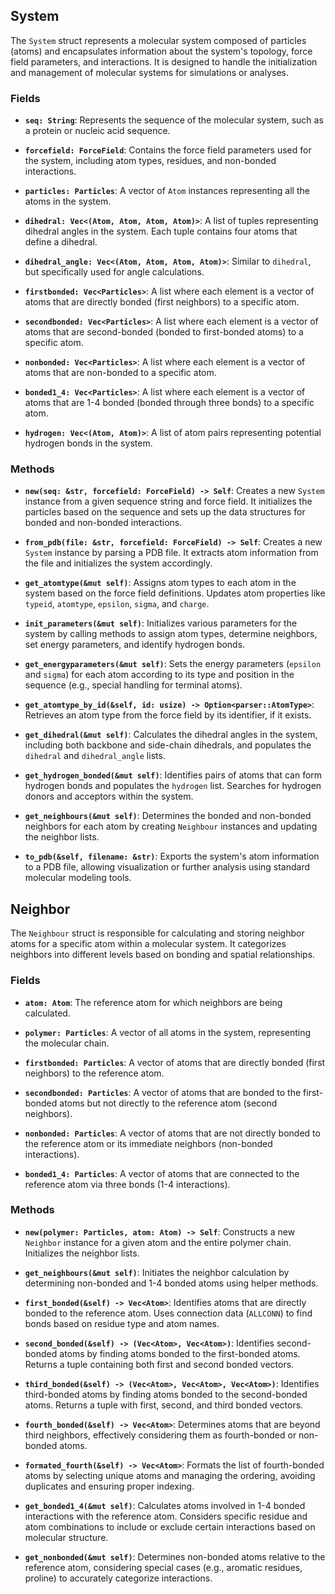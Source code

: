 ## System

The `System` struct represents a molecular system composed of particles (atoms) and encapsulates information about the system's topology, force field parameters, and interactions. It is designed to handle the initialization and management of molecular systems for simulations or analyses.

### Fields

- **`seq: String`**: Represents the sequence of the molecular system, such as a protein or nucleic acid sequence.

- **`forcefield: ForceField`**: Contains the force field parameters used for the system, including atom types, residues, and non-bonded interactions.

- **`particles: Particles`**: A vector of `Atom` instances representing all the atoms in the system.

- **`dihedral: Vec<(Atom, Atom, Atom, Atom)>`**: A list of tuples representing dihedral angles in the system. Each tuple contains four atoms that define a dihedral.

- **`dihedral_angle: Vec<(Atom, Atom, Atom, Atom)>`**: Similar to `dihedral`, but specifically used for angle calculations.

- **`firstbonded: Vec<Particles>`**: A list where each element is a vector of atoms that are directly bonded (first neighbors) to a specific atom.

- **`secondbonded: Vec<Particles>`**: A list where each element is a vector of atoms that are second-bonded (bonded to first-bonded atoms) to a specific atom.

- **`nonbonded: Vec<Particles>`**: A list where each element is a vector of atoms that are non-bonded to a specific atom.

- **`bonded1_4: Vec<Particles>`**: A list where each element is a vector of atoms that are 1-4 bonded (bonded through three bonds) to a specific atom.

- **`hydrogen: Vec<(Atom, Atom)>`**: A list of atom pairs representing potential hydrogen bonds in the system.

### Methods

- **`new(seq: &str, forcefield: ForceField) -> Self`**:
  Creates a new `System` instance from a given sequence string and force field. It initializes the particles based on the sequence and sets up the data structures for bonded and non-bonded interactions.

- **`from_pdb(file: &str, forcefield: ForceField) -> Self`**:
  Creates a new `System` instance by parsing a PDB file. It extracts atom information from the file and initializes the system accordingly.

- **`get_atomtype(&mut self)`**:
  Assigns atom types to each atom in the system based on the force field definitions. Updates atom properties like `typeid`, `atomtype`, `epsilon`, `sigma`, and `charge`.

- **`init_parameters(&mut self)`**:
  Initializes various parameters for the system by calling methods to assign atom types, determine neighbors, set energy parameters, and identify hydrogen bonds.

- **`get_energyparameters(&mut self)`**:
  Sets the energy parameters (`epsilon` and `sigma`) for each atom according to its type and position in the sequence (e.g., special handling for terminal atoms).

- **`get_atomtype_by_id(&self, id: usize) -> Option<parser::AtomType>`**:
  Retrieves an atom type from the force field by its identifier, if it exists.

- **`get_dihedral(&mut self)`**:
  Calculates the dihedral angles in the system, including both backbone and side-chain dihedrals, and populates the `dihedral` and `dihedral_angle` lists.

- **`get_hydrogen_bonded(&mut self)`**:
  Identifies pairs of atoms that can form hydrogen bonds and populates the `hydrogen` list. Searches for hydrogen donors and acceptors within the system.

- **`get_neighbours(&mut self)`**:
  Determines the bonded and non-bonded neighbors for each atom by creating `Neighbour` instances and updating the neighbor lists.

- **`to_pdb(&self, filename: &str)`**:
  Exports the system's atom information to a PDB file, allowing visualization or further analysis using standard molecular modeling tools.

## Neighbor

The `Neighbour` struct is responsible for calculating and storing neighbor atoms for a specific atom within a molecular system. It categorizes neighbors into different levels based on bonding and spatial relationships.

### Fields

- **`atom: Atom`**: The reference atom for which neighbors are being calculated.

- **`polymer: Particles`**: A vector of all atoms in the system, representing the molecular chain.

- **`firstbonded: Particles`**: A vector of atoms that are directly bonded (first neighbors) to the reference atom.

- **`secondbonded: Particles`**: A vector of atoms that are bonded to the first-bonded atoms but not directly to the reference atom (second neighbors).

- **`nonbonded: Particles`**: A vector of atoms that are not directly bonded to the reference atom or its immediate neighbors (non-bonded interactions).

- **`bonded1_4: Particles`**: A vector of atoms that are connected to the reference atom via three bonds (1-4 interactions).

### Methods

- **`new(polymer: Particles, atom: Atom) -> Self`**:
  Constructs a new `Neighbor` instance for a given atom and the entire polymer chain. Initializes the neighbor lists.

- **`get_neighbours(&mut self)`**:
  Initiates the neighbor calculation by determining non-bonded and 1-4 bonded atoms using helper methods.

- **`first_bonded(&self) -> Vec<Atom>`**:
  Identifies atoms that are directly bonded to the reference atom. Uses connection data (`ALLCONN`) to find bonds based on residue type and atom names.

- **`second_bonded(&self) -> (Vec<Atom>, Vec<Atom>)`**:
  Identifies second-bonded atoms by finding atoms bonded to the first-bonded atoms. Returns a tuple containing both first and second bonded vectors.

- **`third_bonded(&self) -> (Vec<Atom>, Vec<Atom>, Vec<Atom>)`**:
  Identifies third-bonded atoms by finding atoms bonded to the second-bonded atoms. Returns a tuple with first, second, and third bonded vectors.

- **`fourth_bonded(&self) -> Vec<Atom>`**:
  Determines atoms that are beyond third neighbors, effectively considering them as fourth-bonded or non-bonded atoms.

- **`formated_fourth(&self) -> Vec<Atom>`**:
  Formats the list of fourth-bonded atoms by selecting unique atoms and managing the ordering, avoiding duplicates and ensuring proper indexing.

- **`get_bonded1_4(&mut self)`**:
  Calculates atoms involved in 1-4 bonded interactions with the reference atom. Considers specific residue and atom combinations to include or exclude certain interactions based on molecular structure.

- **`get_nonbonded(&mut self)`**:
  Determines non-bonded atoms relative to the reference atom, considering special cases (e.g., aromatic residues, proline) to accurately categorize interactions.

